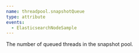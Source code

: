 ```yaml
---
name: threadpool.snapshotQueue
type: attribute
events:
  - ElasticsearchNodeSample
---
```


The number of queued threads in the snapshot pool.